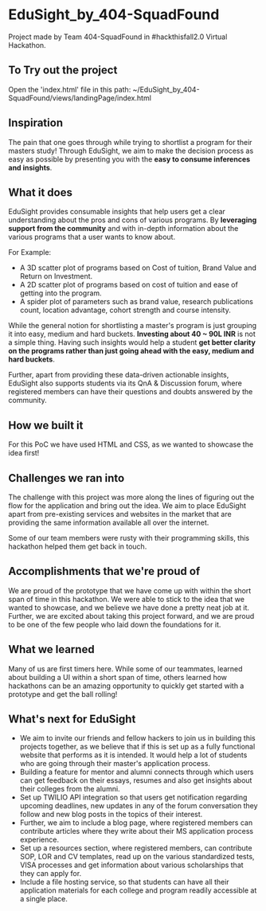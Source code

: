 # EduSight_by_404-SquadFound
Project made by Team 404-SquadFound in #hackthisfall2.0 Virtual Hackathon. 

## To Try out the project

Open the 'index.html' file in this path: ~/EduSight_by_404-SquadFound/views/landingPage/index.html

## Inspiration

The pain that one goes through while trying to shortlist a program for their masters study! Through EduSight, we aim to make the decision process as easy as possible by presenting you with the **easy to consume inferences and insights**.

## What it does

EduSight provides consumable insights that help users get a clear understanding about the pros and cons of various programs. By **leveraging support from the community** and with in-depth information about the various programs that a user wants to know about.

For Example: 
- A 3D scatter plot of programs based on Cost of tuition, Brand Value and Return on Investment.
- A 2D scatter plot of programs based on cost of tuition and ease of getting into the program.
- A spider plot of parameters such as brand value, research publications count, location advantage, cohort strength and course intensity.

While the general notion for shortlisting a master's program is just grouping it into easy, medium and hard buckets. **Investing about 40 ~ 90L INR** is not a simple thing. Having such insights would help a student **get better clarity on the programs rather than just going ahead with the easy, medium and hard buckets**.

Further, apart from providing these data-driven actionable insights, EduSight also supports students via its QnA & Discussion forum, where registered members can have their questions and doubts answered by the community. 

## How we built it

For this PoC we have used HTML and CSS, as we wanted to showcase the idea first!

## Challenges we ran into

The challenge with this project was more along the lines of figuring out the flow for the application and bring out the idea. We aim to place EduSight apart from pre-existing services and websites in the market that are providing the same information available all over the internet. 

Some of our team members were rusty with their programming skills, this hackathon helped them get back in touch.

## Accomplishments that we're proud of

We are proud of the prototype that we have come up with within the short span of time in this hackathon. We were able to stick to the idea that we wanted to showcase, and we believe we have done a pretty neat job at it. Further, we are excited about taking this project forward, and we are proud to be one of the few people who laid down the foundations for it.

## What we learned

Many of us are first timers here. While some of our teammates, learned about building a UI within a short span of time, others learned how hackathons can be an amazing opportunity to quickly get started with a prototype and get the ball rolling!

## What's next for EduSight

- We aim to invite our friends and fellow hackers to join us in building this projects together, as we believe that if this is set up as a fully functional website that performs as it is intended. It would help a lot of students who are going through their master's application process.
- Building a feature for mentor and alumni connects through which users can get feedback on their essays, resumes and also get insights about their colleges from the alumni.
- Set up TWILIO API integration so that users get notification regarding upcoming deadlines, new updates in any of the forum conversation they follow and new blog posts in the topics of their interest.
- Further, we aim to include a blog page, where registered members can contribute articles where they write about their MS application process experience. 
- Set up a resources section, where registered members, can contribute SOP, LOR and CV templates, read up on the various standardized tests, VISA processes and get information about various scholarships that they can apply for.
- Include a file hosting service, so that students can have all their application materials for each college and program readily accessible at a single place.